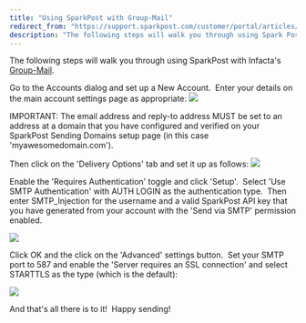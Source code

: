 ```yaml
---
title: "Using SparkPost with Group-Mail"
redirect_from: "https://support.sparkpost.com/customer/portal/articles/2032944-using-sparkpost-with-group-mail"
description: "The following steps will walk you through using Spark Post with Infacta's Group Mail Go to the Accounts dialog and set up a New Account Enter your details on the main account settings page as appropriate IMPORTANT The email address and reply to address MUST be set to an address..."
---
```


The following steps will walk you through using SparkPost with Infacta's [Group-Mail](http://group-mail.com).

Go to the Accounts dialog and set up a New Account.  Enter your details on the main account settings page as appropriate:
![](media/group-mail/Banners_and_Alerts_and_IRA_Dev_original.jpg)

IMPORTANT: The email address and reply-to address MUST be set to an address at a domain that you have configured and verified on your SparkPost Sending Domains setup page (in this case 'myawesomedomain.com').

Then click on the 'Delivery Options' tab and set it up as follows:
![](media/group-mail/IRA_Dev_original.jpg)

Enable the 'Requires Authentication' toggle and click 'Setup'.  Select 'Use SMTP Authentication' with AUTH LOGIN as the authentication type.  Then enter SMTP_Injection for the username and a valid SparkPost API key that you have generated from your account with the 'Send via SMTP' permission enabled.

![](media/group-mail/IRA_Dev.jpg)

Click OK and the click on the 'Advanced' settings button.  Set your SMTP port to 587 and enable the 'Server requires an SSL connection' and select STARTTLS as the type (which is the default):

![](media/group-mail/IRA_Dev-1.jpg)

And that's all there is to it!  Happy sending!